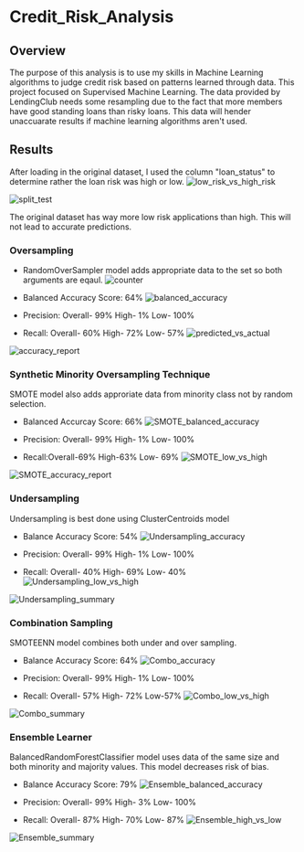 # Credit_Risk_Analysis
## Overview
The purpose of this analysis is to use my skills in Machine Learning algorithms to judge credit risk based on patterns learned through data. This project focused on Supervised Machine Learning. The data provided by LendingClub needs some resampling due to the fact that more members have good standing loans than risky loans. This data will hender unaccuarate results if machine learning algorithms aren't used. 

## Results
After loading in the original dataset, I used the column "loan_status" to determine rather the loan risk was high or low. 
![low_risk_vs_high_risk](https://user-images.githubusercontent.com/93167609/160065119-fe172ed4-d2d7-4352-865a-d0207ed255fe.png)

![split_test](https://user-images.githubusercontent.com/93167609/160065260-5ae92746-1b17-4675-8814-65cc15d4a865.png)

The original dataset has way more low risk applications than high. This will not lead to accurate predictions. 

### Oversampling
* RandomOverSampler model adds appropriate data to the set so both arguments are eqaul. 
![counter](https://user-images.githubusercontent.com/93167609/160065490-140ae15f-c0da-4920-aab0-7198609822cd.png)

* Balanced Accuracy Score: 64%
![balanced_accuracy](https://user-images.githubusercontent.com/93167609/160065635-dece838e-e61b-4948-89fe-01c84e62d410.png)

* Precision: Overall- 99% High- 1% Low- 100%
* Recall: Overall- 60% High- 72% Low- 57%
![predicted_vs_actual](https://user-images.githubusercontent.com/93167609/160066033-c05a0022-d276-45d3-a7ef-b6e6a4d4f607.png)

![accuracy_report](https://user-images.githubusercontent.com/93167609/160067543-c6bfcf03-a2f1-48ba-84c4-26c76c6da763.png)

### Synthetic Minority Oversampling Technique
SMOTE model also adds approriate data from minority class not by random selection.

* Balanced Accurcay Score: 66% 
![SMOTE_balanced_accuracy](https://user-images.githubusercontent.com/93167609/160070626-26d7515c-d537-4c78-af89-dd5a20781911.png)

* Precision: Overall- 99% High- 1% Low- 100%
* Recall:Overall-69% High-63% Low- 69%
![SMOTE_low_vs_high](https://user-images.githubusercontent.com/93167609/160070780-8d015dc2-4900-4d27-aa94-c7c84c3b1738.png)

![SMOTE_accuracy_report](https://user-images.githubusercontent.com/93167609/160070819-db4aed03-9a54-40b0-b233-6393e1772d6c.png)

### Undersampling
Undersampling is best done using ClusterCentroids model
* Balance Accuracy Score: 54%
![Undersampling_accuracy](https://user-images.githubusercontent.com/93167609/160071392-bb549641-0b6c-4e28-a145-f6922bf8b3af.png)

* Precision: Overall- 99% High- 1% Low- 100%
* Recall: Overall- 40% High- 69% Low- 40%
![Undersampling_low_vs_high](https://user-images.githubusercontent.com/93167609/160072246-b33b383a-408d-4793-8f13-df856ee1e445.png)

![Undersampling_summary](https://user-images.githubusercontent.com/93167609/160072267-ba51c326-c084-4de7-a3d0-deffa6759aae.png)

### Combination Sampling
SMOTEENN model combines both under and over sampling. 

* Balance Accuracy Score: 64%
![Combo_accuracy](https://user-images.githubusercontent.com/93167609/160072575-437e69bb-74fe-4db5-9624-460e9dd3ded9.png)

* Precision: Overall- 99% High- 1% Low- 100%
* Recall: Overall- 57% High- 72% Low-57%
![Combo_low_vs_high](https://user-images.githubusercontent.com/93167609/160072695-35cdbdfe-023e-4771-b5cd-4a5389a391a7.png)

![Combo_summary](https://user-images.githubusercontent.com/93167609/160072723-92cd13e8-c937-4784-9180-541aafb8791a.png)

### Ensemble Learner
BalancedRandomForestClassifier model uses data of the same size and both minority and majority values. This model decreases risk of bias.

* Balance Accuracy Score: 79%
![Ensemble_balanced_accuracy](https://user-images.githubusercontent.com/93167609/160076375-6c85c01b-4dc3-4b6b-98c3-23cc53699db9.png)

* Precision: Overall- 99% High- 3% Low- 100%
* Recall: Overall- 87% High- 70% Low- 87%
![Ensemble_high_vs_low](https://user-images.githubusercontent.com/93167609/160076462-86b713d6-2746-4e48-886d-255a65b012bd.png)

![Ensemble_summary](https://user-images.githubusercontent.com/93167609/160076487-e961288f-8e79-425a-ab97-bc8f4b885c61.png)
